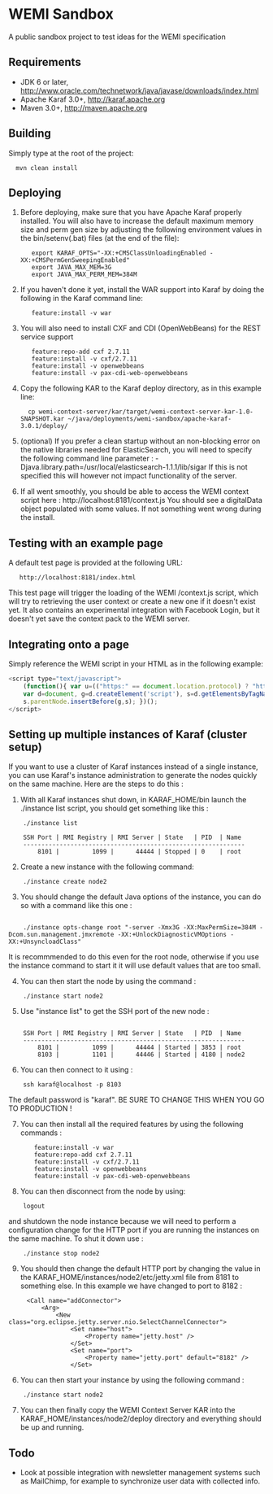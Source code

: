 WEMI Sandbox
============

A public sandbox project to test ideas for the WEMI specification

Requirements
------------
* JDK 6 or later, http://www.oracle.com/technetwork/java/javase/downloads/index.html
* Apache Karaf 3.0+, http://karaf.apache.org
* Maven 3.0+, http://maven.apache.org

Building
--------

Simply type at the root of the project:
```
  mvn clean install
```

Deploying
---------

1. Before deploying, make sure that you have Apache Karaf properly installed. You will also have to increase the
default maximum memory size and perm gen size by adjusting the following environment values in the bin/setenv(.bat)
files (at the end of the file):

    ```
       export KARAF_OPTS="-XX:+CMSClassUnloadingEnabled -XX:+CMSPermGenSweepingEnabled"
       export JAVA_MAX_MEM=3G
       export JAVA_MAX_PERM_MEM=384M
    ```

2. If you haven't done it yet, install the WAR support into Karaf by doing the following in the Karaf command line:

    ```
       feature:install -v war
    ```

3. You will also need to install CXF and CDI (OpenWebBeans) for the REST service support

    ```
       feature:repo-add cxf 2.7.11
       feature:install -v cxf/2.7.11
       feature:install -v openwebbeans
       feature:install -v pax-cdi-web-openwebbeans
    ```

4. Copy the following KAR to the Karaf deploy directory, as in this example line:

    ```
      cp wemi-context-server/kar/target/wemi-context-server-kar-1.0-SNAPSHOT.kar ~/java/deployments/wemi-sandbox/apache-karaf-3.0.1/deploy/
    ```


5. (optional) If you prefer a clean startup without an non-blocking error on the native libraries needed for ElasticSearch,
you will need to specify the following command line parameter : 
  -Djava.library.path=/usr/local/elasticsearch-1.1.1/lib/sigar
   If this is not specified this will however not impact functionality of the server.
   
6. If all went smoothly, you should be able to access the WEMI context script here : http://localhost:8181/context.js
 You should see a digitalData object populated with some values. If not something went wrong during the install.

Testing with an example page
----------------------------

A default test page is provided at the following URL:

```
   http://localhost:8181/index.html
```

This test page will trigger the loading of the WEMI /context.js script, which will try to retrieving the user context
or create a new one if it doesn't exist yet. It also contains an experimental integration with Facebook Login, but it
doesn't yet save the context pack to the WEMI server.

Integrating onto a page
-----------------------

 Simply reference the WEMI script in your HTML as in the following example:

```javascript
<script type="text/javascript">
    (function(){ var u=(("https:" == document.location.protocol) ? "https://localhost:8181/" : "http://localhost:8181/");
    var d=document, g=d.createElement('script'), s=d.getElementsByTagName('script')[0]; g.type='text/javascript'; g.defer=true; g.async=true; g.src=u+'context.js';
    s.parentNode.insertBefore(g,s); })();
</script>
```

Setting up multiple instances of Karaf (cluster setup)
------------------------------------------------------

If you want to use a cluster of Karaf instances instead of a single instance, you can use Karaf's instance administration
to generate the nodes quickly on the same machine. Here are the steps to do this : 

1. With all Karaf instances shut down, in KARAF_HOME/bin launch the ./instance list script, you should get something like this : 

```
    ./instance list
    
    SSH Port | RMI Registry | RMI Server | State   | PID  | Name 
    -------------------------------------------------------------
        8101 |         1099 |      44444 | Stopped | 0    | root 
```

2. Create a new instance with the following command:

```
    ./instance create node2
```
    
3. You should change the default Java options of the instance, you can do so with a command like this one : 
    
```

    ./instance opts-change root "-server -Xmx3G -XX:MaxPermSize=384M -Dcom.sun.management.jmxremote -XX:+UnlockDiagnosticVMOptions -XX:+UnsyncloadClass"

```
        
   It is recommmended to do this even for the root node, otherwise if you use the instance command to start it it will
   use default values that are too small.
   
4. You can then start the node by using the command :  
 
```
    ./instance start node2
```

5. Use "instance list" to get the SSH port of the new node : 

```

    SSH Port | RMI Registry | RMI Server | State   | PID  | Name 
    -------------------------------------------------------------
        8101 |         1099 |      44444 | Started | 3853 | root 
        8103 |         1101 |      44446 | Started | 4180 | node2

```

6. You can then connect to it using : 

```
    ssh karaf@localhost -p 8103 
```
    
   The default password is "karaf". BE SURE TO CHANGE THIS WHEN YOU GO TO PRODUCTION !
   
7. You can then install all the required features by using the following commands : 

```
       feature:install -v war
       feature:repo-add cxf 2.7.11
       feature:install -v cxf/2.7.11
       feature:install -v openwebbeans
       feature:install -v pax-cdi-web-openwebbeans
```
       
8. You can then disconnect from the node by using:

```
    logout
```
    
   and shutdown the node instance because we will need to perform a configuration change for the HTTP port if you 
   are running the instances on the same machine. To shut it down use : 
   
```
    ./instance stop node2
```

9. You should then change the default HTTP port by changing the value in the KARAF_HOME/instances/node2/etc/jetty.xml 
file from 8181 to something else. In this example we have changed to port to 8182 : 
 
```
     <Call name="addConnector">
         <Arg>
             <New class="org.eclipse.jetty.server.nio.SelectChannelConnector">
                 <Set name="host">
                     <Property name="jetty.host" />
                 </Set>
                 <Set name="port">
                     <Property name="jetty.port" default="8182" />
                 </Set>
```

 
6. You can then start your instance by using the following command : 

```
    ./instance start node2
```
    
7. You can then finally copy the WEMI Context Server KAR into the KARAF_HOME/instances/node2/deploy directory and 
everything should be up and running.

Todo
----

- Look at possible integration with newsletter management systems such as MailChimp, for example to synchronize user data with collected info.
